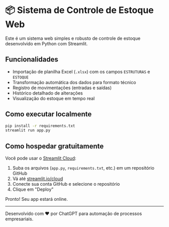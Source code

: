 # 📦 Sistema de Controle de Estoque Web

Este é um sistema web simples e robusto de controle de estoque desenvolvido em Python com Streamlit.

## Funcionalidades

- Importação de planilha Excel (`.xlsx`) com os campos `ESTRUTURAS` e `ESTOQUE`
- Transformação automática dos dados para formato técnico
- Registro de movimentações (entradas e saídas)
- Histórico detalhado de alterações
- Visualização do estoque em tempo real

## Como executar localmente

```bash
pip install -r requirements.txt
streamlit run app.py
```

## Como hospedar gratuitamente

Você pode usar o [Streamlit Cloud](https://streamlit.io/cloud):

1. Suba os arquivos (`app.py`, `requirements.txt`, etc.) em um repositório GitHub
2. Vá até [streamlit.io/cloud](https://streamlit.io/cloud)
3. Conecte sua conta GitHub e selecione o repositório
4. Clique em "Deploy"

Pronto! Seu app estará online.

---
Desenvolvido com ❤️ por ChatGPT para automação de processos empresariais.